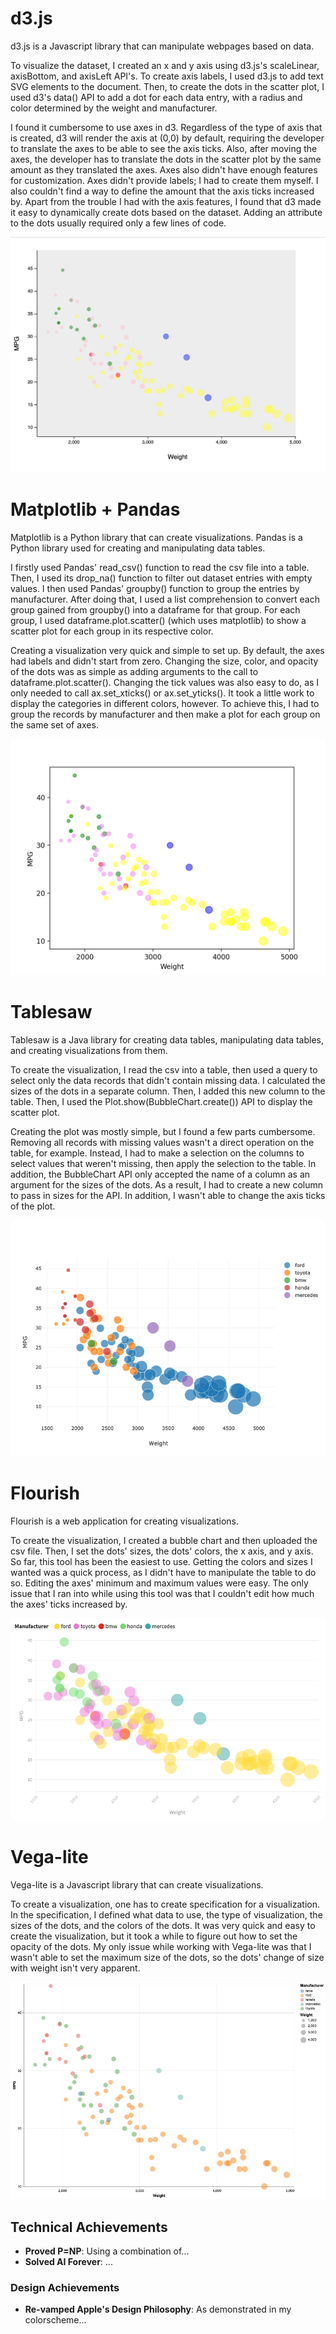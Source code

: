 # d3.js

d3.js is a Javascript library that can manipulate webpages based on data.

To visualize the dataset, I created an x and y axis using d3.js's scaleLinear, axisBottom, and axisLeft API's. To create axis labels, I used d3.js to add text SVG elements to the document. Then, to create the dots in the scatter plot, I used d3's data() API to add a dot for each data entry, with a radius and color determined by the weight and manufacturer.

I found it cumbersome to use axes in d3. Regardless of the type of axis that is created, d3 will render the axis at (0,0) by default, requiring the developer to translate the axes to be able to see the axis ticks. Also, after moving the axes, the developer has to translate the dots in the scatter plot by the same amount as they translated the axes. Axes also didn't have enough features for customization. Axes didn't provide labels; I had to create them myself. I also couldn't find a way to define the amount that the axis ticks increased by. Apart from the trouble I had with the axis features, I found that d3 made it easy to dynamically create dots based on the dataset. Adding an attribute to the dots usually required only a few lines of code.

![ggplot2](d3/vis.png)

# Matplotlib + Pandas
Matplotlib is a Python library that can create visualizations. Pandas is a Python library used for creating and manipulating data tables.

I firstly used Pandas' read_csv() function to read the csv file into a table. Then, I used its drop_na() function to filter out dataset entries with empty values. I then used Pandas' groupby() function to group the entries by manufacturer. After doing that, I used a list comprehension to convert each group gained from groupby() into a dataframe for that group. For each group, I used dataframe.plot.scatter() (which uses matplotlib) to show a scatter plot for each group in its respective color.

Creating a visualization very quick and simple to set up. By default, the axes had labels and didn't start from zero. Changing the size, color, and opacity of the dots was as simple as adding arguments to the call to dataframe.plot.scatter(). Changing the tick values was also easy to do, as I only needed to call ax.set_xticks() or ax.set_yticks(). It took a little work to display the categories in different colors, however. To achieve this, I had to group the records by manufacturer and then make a plot for each group on the same set of axes.

![matplotlib](python/vis.png)

# Tablesaw
Tablesaw is a Java library for creating data tables, manipulating data tables, and creating visualizations from them.

To create the visualization, I read the csv into a table, then used a query to select only the data records that didn't contain missing data. I calculated the sizes of the dots in a separate column. Then, I added this new column to the table. Then, I used the Plot.show(BubbleChart.create()) API to display the scatter plot.

Creating the plot was mostly simple, but I found a few parts cumbersome. Removing all records with missing values wasn't a direct operation on the table, for example. Instead, I had to make a selection on the columns to select values that weren't missing, then apply the selection to the table. In addition, the BubbleChart API only accepted the name of a column as an argument for the sizes of the dots. As a result, I had to create a new column to pass in sizes for the API. In addition, I wasn't able to change the axis ticks of the plot.

![tablesaw](java/javaplot.png)

# Flourish
Flourish is a web application for creating visualizations.

To create the visualization, I created a bubble chart and then uploaded the csv file. Then, I set the dots' sizes, the dots' colors, the x axis, and y axis. So far, this tool has been the easiest to use. Getting the colors and sizes I wanted was a quick process, as I didn't have to manipulate the table to do so. Editing the axes' minimum and maximum values were easy. The only issue that I ran into while using this tool was that I couldn't edit how much the axes' ticks increased by.

![flourish](flourish/flourish_vis.png)

# Vega-lite
Vega-lite is a Javascript library that can create visualizations.

To create a visualization, one has to create specification for a visualization. In the specification, I defined what data to use, the type of visualization, the sizes of the dots, and the colors of the dots. It was very quick and easy to create the visualization, but it took a while to figure out how to set the opacity of the dots. My only issue while working with Vega-lite was that I wasn't able to set the maximum size of the dots, so the dots' change of size with weight isn't very apparent.

![vegalite](vega-lite/visualization.png)

## Technical Achievements
- **Proved P=NP**: Using a combination of...
- **Solved AI Forever**: ...

### Design Achievements
- **Re-vamped Apple's Design Philosophy**: As demonstrated in my colorscheme...
